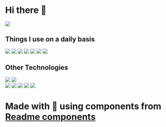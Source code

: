 

# Hi there 👋

  

<p align="left">
<img  src="https://readme-components.vercel.app/api?component=text&text=I'M%20JONATANA&fill=linear-gradient%28to%20top%2C%20%23a18cd1%200%25%2C%20%23fbc2eb%20100%25%29%3B">
</a>
</p>  



## Things I use on a daily basis

<p align="left">  

 <img  src="https://readme-components.vercel.app/api?component=logo&fill=black&logo=react&animation=spin&svgfill=15d8fe">  
 
   
<img  src="https://readme-components.vercel.app/api?component=logo&fill=black&logo=typescript&svgfill=2d79c7">

 <img  src="https://readme-components.vercel.app/api?component=logo&fill=black&logo=node.js&svgfill=659b60">
 <img  src="https://readme-components.vercel.app/api?component=logo&fill=black&logo=javascript&svgfill=f6df1c">
 
<img  src="https://readme-components.vercel.app/api?component=logo&fill=black&logo=Java&svgfill=8ed5fa">

<img  src="https://readme-components.vercel.app/api?component=logo&fill=black&logo=Spring&svgfill=df5c43"> 
<img  src="https://readme-components.vercel.app/api?component=logo&fill=black&logo=Postgresql&svgfill=df5c43"> 
</p>

##  Other Technologies
<p align="left">
<img  src="https://readme-components.vercel.app/api?component=logo&fill=black&logo=Python&svgfill=cd6799">
<img  src="https://readme-components.vercel.app/api?component=logo&fill=black&logo=mongoDb&svgfill=df5c43"> 
 <br/>
<img  src="https://readme-components.vercel.app/api?component=logo&fill=black&logo=Php&svgfill=df5c43"> 
<img  src="https://readme-components.vercel.app/api?component=logo&fill=black&logo=Symfony&svgfill=df5c43">
<img  src="https://readme-components.vercel.app/api?component=logo&fill=black&logo=Laravel&svgfill=df5c43">





<!-- <a href="https://github.com/harish-sethuraman/readme-components">
<img  src="https://readme-components.vercel.app/api?component=logo&fill=black&logo=html5&svgfill=f06629">
</a> -->



<img  src="https://readme-components.vercel.app/api?component=logo&fill=black&logo=CSS3&svgfill=028dd1">

<img  src="https://readme-components.vercel.app/api?component=logo&fill=black&logo=github">


</p>

<!-- 
## My Skills 💻



<p align="left">
<a href="https://github.com/harish-sethuraman/readme-components">
<img  src="https://readme-components.vercel.app/api?component=linearprogress&skill=HTML&value=80&design=candy&fill=ff69b4">
</a>
<a href="https://github.com/harish-sethuraman/readme-components">
<img  src="https://readme-components.vercel.app/api?component=linearprogress&skill=CSS&value=70&design=candy&fill=ff69b4">
</a>
<a href="https://github.com/harish-sethuraman/readme-components">
<img  src="https://readme-components.vercel.app/api?component=linearprogress&skill=JS&value=50&design=candy&fill=ff69b4">
</a>
<a href="https://github.com/harish-sethuraman/readme-components">
<img  src="https://readme-components.vercel.app/api?component=linearprogress&skill=REACT&value=60&design=candy&fill=ff69b4">
</a>
<a href="https://github.com/harish-sethuraman/readme-components">
<img  src="https://readme-components.vercel.app/api?component=linearprogress&skill=CPP&value=50&design=candy&fill=ff69b4">
</a>
<a href="https://github.com/harish-sethuraman/readme-components">
<img  src="https://readme-components.vercel.app/api?component=linearprogress&skill=GIT&value=70&design=candy&fill=ff69b4">
</a>
</p>
-->


<!--
# Coming soon 🚀



<p align="left">
<a href="https://github.com/harish-sethuraman/readme-components">
<img  src="https://readme-components.vercel.app/api?component=">
</a>
</p>
-->

# Made with :purple_heart: using components from [Readme components](https://github.com/harish-sethuraman/readme-components)
